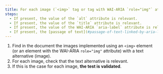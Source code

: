 ```yaml
---
title: For each image (`<img>` tag or tag with WAI-ARIA `role="img"` attribute) [conveying information](#image-conveying-information), having a [text alternative](#text-alternative-image), is this alternative relevant (excluding special cases)?
steps:
  - If present, the value of the `alt` attribute is relevant.
  - If present, the value of the `title` attribute is relevant.
  - If present, the value of the WAI-ARIA `aria-label` attribute is relevant.
  - If present, the [passage of text](#passage-of-text-linked-by-aria-labelledby-or-aria-describedby) linked by `aria-labelledby` WAI-ARIA attribute is relevant.
---
```


1. Find in the document the images implemented using an `<img>` element (or an element with the WAI-ARIA `role="img"` attribute) with a text alternative (image).
2. For each image, check that the text alternative is relevant.
3. If this is the case for each image, **the test is validated**.
